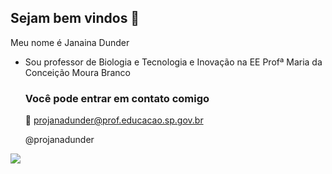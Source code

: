 ## Sejam bem vindos 🌻

Meu nome é Janaina Dunder

- Sou professor de Biologia e Tecnologia e Inovação na EE Profª Maria da Conceição Moura Branco

  ### Você pode entrar em contato comigo

  📧 projanadunder@prof.educacao.sp.gov.br
  
  @projanadunder


![](https://media.tenor.com/exiOajlOyMkAAAAj/whale-humpback-whale.gif)


